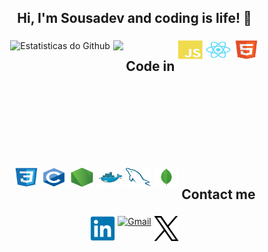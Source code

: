 <div align="center" style="display: flex; width: 400px; align-itens: center; justify-content: center; gap: .3rem; flex-wrap: wrap">

## Hi, I'm Sousadev and coding is life! 👋

<img align="center" src="https://github-readme-stats.vercel.app/api?username=diegolts7&show_icons=true&theme=github_dark&layout=compact" alt="Estatisticas do Github" height="200px"/>

<img align="center" src="https://github-readme-stats.vercel.app/api/top-langs?username=diegolts7&show_icons=true&theme=github_dark&layout=compact" height="200px"/>

## Code in

<img align="center" height="30" width="40" alt="js-icon"  src="https://raw.githubusercontent.com/devicons/devicon/master/icons/javascript/javascript-plain.svg">
<img align="center" height="30" width="40" alt="react-icon" src="https://raw.githubusercontent.com/devicons/devicon/master/icons/react/react-original.svg">
<img align="center" height="30" width="40" alt="html-icon" src="https://raw.githubusercontent.com/devicons/devicon/master/icons/html5/html5-original.svg">
<img align="center" height="30" width="40" alt="css-icon" src="https://raw.githubusercontent.com/devicons/devicon/master/icons/css3/css3-original.svg">
<img align="center" height="30" width="40" alt="c-icon" src="https://raw.githubusercontent.com/devicons/devicon/master/icons/c/c-original.svg">
<img align="center" height="30" width="40" alt="nodejs-icon" src="https://raw.githubusercontent.com/devicons/devicon/master/icons/nodejs/nodejs-original.svg">
<img align="center" height="30" width="40" alt="nodejs-icon" src="https://raw.githubusercontent.com/devicons/devicon/master/icons/docker/docker-original.svg">
<img align="center" height="30" width="40" alt="nodejs-icon" src="https://raw.githubusercontent.com/devicons/devicon/master/icons/mysql/mysql-original.svg">
<img align="center" height="30" width="40" alt="nodejs-icon" src="https://raw.githubusercontent.com/devicons/devicon/master/icons/mongodb/mongodb-original.svg">

## Contact me

<a href="https://www.linkedin.com/in/diego-sousa-972555221/" target="_blank">
    <img  src="https://raw.githubusercontent.com/devicons/devicon/master/icons/linkedin/linkedin-original.svg" alt="LinkedIn" width="40" height="40"/>
  </a>
  <a href="mailto:diego7lts7@gmail.com" target="_blank">
    <img src="https://upload.wikimedia.org/wikipedia/commons/4/4e/Gmail_Icon.png" alt="Gmail" width="40" height="40"/>
  </a>
  <a href="https://twitter.com/DiegoXlts" target="_blank">
    <img src="https://raw.githubusercontent.com/devicons/devicon/master/icons/twitter/twitter-original.svg" alt="Twitter" width="40" height="40" style="background-color: white"/>
  </a>

</div>

</div>
